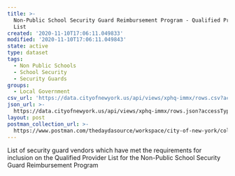 ```yaml
---
title: >-
  Non-Public School Security Guard Reimbursement Program - Qualified Provider
  List
created: '2020-11-10T17:06:11.049833'
modified: '2020-11-10T17:06:11.049843'
state: active
type: dataset
tags:
  - Non Public Schools
  - School Security
  - Security Guards
groups:
  - Local Government
csv_url: 'https://data.cityofnewyork.us/api/views/xphq-immx/rows.csv?accessType=DOWNLOAD'
json_url: >-
  https://data.cityofnewyork.us/api/views/xphq-immx/rows.json?accessType=DOWNLOAD
layout: post
postman_collection_url: >-
  https://www.postman.com/thedaydasource/workspace/city-of-new-york/collection/15909983-6f34234c-08a5-4553-a874-8a161404a79c
---
```

List of security guard vendors which have met the requirements for inclusion on the Qualified Provider List for the Non-Public School Security Guard Reimbursement Program
